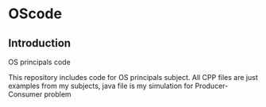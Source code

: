 # OScode

## Introduction
OS principals code

This repository includes code for OS principals subject. All CPP files are just examples from my subjects, java file is my simulation for Producer-Consumer problem

